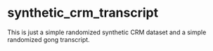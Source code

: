 # synthetic_crm_transcript
This is just a simple randomized synthetic CRM dataset and a simple randomized gong transcript.

